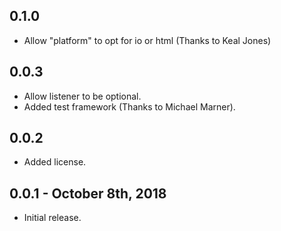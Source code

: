 ## 0.1.0

* Allow "platform" to opt for io or html (Thanks to Keal Jones)

## 0.0.3

* Allow listener to be optional.
* Added test framework (Thanks to Michael Marner).

## 0.0.2

* Added license.

## 0.0.1 - October 8th, 2018

* Initial release.
